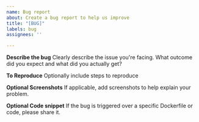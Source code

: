 ```yaml
---
name: Bug report
about: Create a bug report to help us improve
title: "[BUG]"
labels: bug
assignees: ''

---
```


**Describe the bug**
Clearly describe the issue you're facing. What outcome did you expect and what did you actually get?

**To Reproduce**
Optionally include steps to reproduce

**Optional Screenshots**
If applicable, add screenshots to help explain your problem.

**Optional Code snippet**
If the bug is triggered over a specific Dockerfile or code, please share it.
